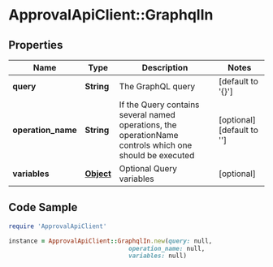 # ApprovalApiClient::GraphqlIn

## Properties

Name | Type | Description | Notes
------------ | ------------- | ------------- | -------------
**query** | **String** | The GraphQL query | [default to &#39;{}&#39;]
**operation_name** | **String** | If the Query contains several named operations, the operationName controls which one should be executed | [optional] [default to &#39;&#39;]
**variables** | [**Object**](.md) | Optional Query variables | [optional] 

## Code Sample

```ruby
require 'ApprovalApiClient'

instance = ApprovalApiClient::GraphqlIn.new(query: null,
                                 operation_name: null,
                                 variables: null)
```


